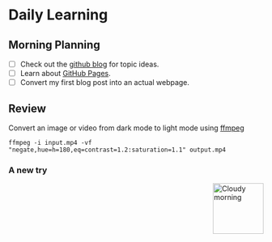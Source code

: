 # Daily Learning
## Morning Planning
- [ ] Check out the [github blog](https://github.blog/) for topic ideas.
- [ ] Learn about [GitHub Pages](https://skills.github.com/#first-day-on-github).
- [ ] Convert my first blog post into an actual webpage.
## Review
Convert an image or video from dark mode to light mode using [ffmpeg](https://www.ffmpeg.org)

```
ffmpeg -i input.mp4 -vf "negate,hue=h=180,eq=contrast=1.2:saturation=1.1" output.mp4
```
### A new try
<img alt="Cloudy morning" src="https://octodex.github.com/images/cloud.jpg" width="100" align="right">
